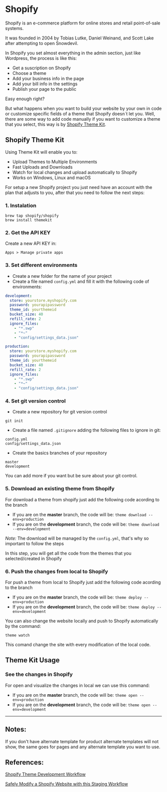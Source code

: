 # Shopify

Shopify is an e-commerce platform for online stores and retail point-of-sale systems.

It was founded in 2004 by Tobias Lutke, Daniel Weinand, and Scott Lake after attempting to open Snowdevil.

In Shopify you set almost everything in the admin section, just like Wordpress, the process is like this:

* Get a suscription on Shopify
* Choose a theme
* Add your business info in the page
* Add your bill info in the settings
* Publish your page to the public

Easy enough right?

But what happens when you want to build your website by your own in code or customize specific fields of a theme that Shopify doesn`t let you.
Well, there are some way to add code manually if you want to customize a theme that you select, this way is by [Shopify Theme Kit](https://shopify.github.io/themekit/).

## Shopify Theme Kit

Using Theme Kit will enable you to:

* Upload Themes to Multiple Environments
* Fast Uploads and Downloads
* Watch for local changes and upload automatically to Shopify
* Works on Windows, Linux and macOS

For setup a new Shopify project you just need have an account with the plan that adjusts to you, after that you need to follow the next steps:

### 1. Instalation

```
brew tap shopify/shopify
brew install themekit
```

### 2. Get the API KEY

Create a new API KEY in:

``` Apps > Manage private apps ```

### 3. Set different environments

* Create a new folder for the name of your project
* Create a file named `config.yml` and fill it with the following code of environments:

```yml
development:
  store: yourstore.myshopify.com
  password: yourapipassword
  theme_id: yourthemeid
  bucket_size: 40
  refill_rate: 2
  ignore_files:
    - "*.swp"
    - "*~"
    - "config/settings_data.json"

production:
  store: yourstore.myshopify.com
  password: yourapipassword
  theme_id: yourthemeid
  bucket_size: 40
  refill_rate: 2
  ignore_files:
    - "*.swp"
    - "*~"
    - "config/settings_data.json"
```

### 4. Set git version control

* Create a new repository for git version control

`git init`

* Create a file named `.gitignore` adding the following files to ignore in git:

```
config.yml
config/settings_data.json
```

* Create the basics branches of your repository

```
master
development
```

You can add more if you want but be sure about your git control.

### 5. Download an existing theme from Shopify

For download a theme from shopify just add the following code acording to the branch

* If you are on the **master** branch, the code will be: `theme download --env=production`
* If you are on the **development** branch, the code will be: `theme download --env=development`

_Note:_ The download will be managed by the `config.yml`, that's why so important to follow the steps

In this step, you will get all the code from the themes that you selected/created in Shopify

### 6. Push the changes from local to Shopify

For push a theme from local to Shopify just add the following code acording to the branch

* If you are on the **master** branch, the code will be: `theme deploy --env=production`
* If you are on the **development** branch, the code will be: `theme deploy --env=development`

You can also change the website locally and push to Shopify automatically by the command:

`theme watch`

This comand change the site with every modification of the local code.

## Theme Kit Usage

### See the changes in Shopify

For open and visualize the changes in local we can use this command:

* If you are on the **master** branch, the code will be: `theme open --env=production`
* If you are on the **development** branch, the code will be: `theme open --env=development`

---

## Notes:

If you don't have alternate template for product alternate templates will not show, the same goes for pages and any alternate template you want to use.

## References:

[Shopify Theme Development Workflow](https://www.youtube.com/watch?v=1xWFsYmBoX0)

[Safely Modify a Shopify Website with this Staging Workflow](https://blog.fullstackdigital.com/safely-modify-a-shopify-website-with-this-staging-workflow-d8363e01f139)